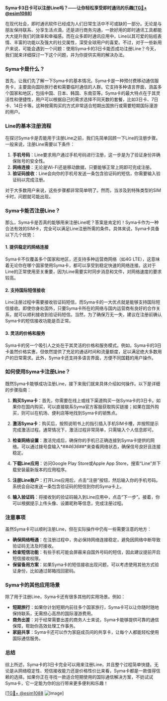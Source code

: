 **Syma卡3日卡可以注册Line吗？——让你轻松享受即时通讯的乐趣[[TG💪+ @esim1088](https://t.me/s/esim1088)]**

在现代社会，即时通讯软件已经成为人们日常生活中不可或缺的一部分。无论是与朋友保持联系、分享生活点滴，还是进行商务沟通，一款好用的即时通讯工具都能大大提升我们的效率和幸福感。而在众多即时通讯应用中，Line以其可爱的贴纸表情、丰富的功能以及强大的社交属性，深受全球用户的喜爱。不过，对于一些新用户来说，可能会遇到一个问题：使用Syma卡的3日卡能否成功注册Line？今天，我们就来详细探讨一下这个问题，并为你提供实用的解决办法。

### Syma卡是什么？

首先，让我们先了解一下Syma卡的基本情况。Syma卡是一种预付费移动通信服务卡，主要面向国际旅行者和需要临时通信的人群。它支持多种语言界面，涵盖多个国家和地区，包括中国、日本、韩国、东南亚等。Syma卡的最大特点在于其灵活性和便捷性，用户可以根据自己的需求选择不同天数的套餐，比如3日卡、7日卡、14日卡等。这种按需购买的方式非常适合短期出国旅行或需要短期国际漫游的用户。

### Line的基本注册流程

在探讨Syma卡是否能用于注册Line之前，我们先简单回顾一下Line的注册步骤。一般来说，注册Line需要以下条件：

1. **手机号码**：Line要求用户通过手机号码进行注册，这一步是为了验证身份并确保账号的安全性。
2. **网络连接**：无论是Wi-Fi还是移动数据，只要能够正常上网即可完成注册。
3. **验证码接收**：Line会向你的手机号发送一条包含验证码的短信，你需要输入验证码以完成注册。

对于大多数用户来说，这些步骤都非常简单明了。然而，当涉及到特殊类型的SIM卡时，问题就可能出现。

### Syma卡能否注册Line？

那么，Syma卡是否真的能够用来注册Line呢？答案是肯定的！Syma卡作为一种合法有效的SIM卡，完全可以满足Line注册所需的条件。具体来说，Syma卡具备以下几个优势：

#### 1. 提供稳定的网络连接
Syma卡不仅覆盖多个国家和地区，还支持多种运营商网络（如4G LTE），这意味着无论你在哪个国家使用Syma卡，都可以享受到稳定快速的网络连接。这对于Line的正常使用至关重要，因为Line需要实时同步消息和文件，对网络速度的要求较高。

#### 2. 支持国际短信接收
Line注册过程中需要接收验证码短信，而Syma卡的一大优点就是能够支持国际短信接收。即使你身处国外，只要Syma卡所在的网络与国内运营商有良好的合作关系，就可以顺利接收到验证码短信。当然，为了确保万无一失，建议在注册前确认Syma卡的短信接收功能是否正常。

#### 3. 灵活的价格和服务
Syma卡的另一个吸引人之处在于其灵活的价格和服务模式。例如，Syma卡的3日卡虽然价格实惠，但依然提供了充足的通话时间和流量额度，足以满足绝大多数用户的日常需求。此外，Syma卡还支持多语言界面，方便不同国籍的用户操作。

### 如何使用Syma卡注册Line？

既然Syma卡能够成功注册Line，接下来我们就来具体介绍如何操作。以下是详细的步骤指南：

1. **购买Syma卡**：首先，你需要在线上或线下渠道购买一张Syma卡的3日卡。如果你在国内购买，可以直接联系Syma官方客服获取购买链接；如果在国外购买，则可以在机场、便利店等地找到Syma卡的销售点。

2. **激活Syma卡**：购买后，按照说明书上的指引插入手机SIM卡槽，并按照提示完成激活过程。通常情况下，激活过程非常简单，只需输入个人信息即可。

3. **检查网络设置**：激活完成后，确保你的手机已正确连接到Syma卡提供的网络。可以通过拨号盘输入*#*#4636#*#*来查看网络状态，确保信号良好且连接稳定。

4. **下载Line应用**：访问Google Play Store或Apple App Store，搜索“Line”并下载安装最新版本的应用程序。

5. **注册Line账户**：打开Line应用后，点击“注册”按钮，然后输入你的手机号码。系统会自动发送一条包含验证码的短信到你的Syma卡上。

6. **输入验证码**：将接收到的验证码输入到Line应用中，点击“下一步”。接着，你可以根据提示上传头像、设置昵称等信息，完成注册过程。

### 注意事项

虽然Syma卡可以顺利注册Line，但在实际操作中仍有一些需要注意的地方：

- **确保网络畅通**：在注册过程中，务必保持网络连接稳定，避免因网络中断导致验证码无法及时接收。
- **检查短信功能**：有些手机可能会屏蔽来自国外号码的短信，因此建议提前开启短信接收权限。
- **保留备用方案**：如果Syma卡的短信接收出现问题，可以考虑使用其他方式验证身份，比如通过邮箱找回密码。

### Syma卡的其他应用场景

除了用于注册Line，Syma卡还有很多其他的实用场景。例如：

- **短期旅行**：如果你计划短期内前往多个国家旅行，Syma卡可以让你随时随地保持联系，无需担心高昂的国际漫游费用。
- **商务出差**：对于经常需要出差的商务人士来说，Syma卡能够提供可靠的通信保障，帮助你高效处理工作事务。
- **家庭共享**：Syma卡还可以作为家庭成员间的共享卡，让每个人都能轻松使用国际通信服务。

### 总结

综上所述，Syma卡的3日卡完全可以用来注册Line，并且整个过程简单快捷。无论是从网络稳定性、短信接收能力还是价格性价比来看，Syma卡都是一款值得信赖的选择。如果你正在寻找一款适合短期使用的国际通信解决方案，不妨试试Syma卡，它一定能为你的出行带来更多便利和乐趣！

[[TG💪+ @esim1088](https://t.me/s/esim1088) ![Image](https://i.postimg.cc/4NQfJmqS/Snipaste-2025-05-13-00-14-12.png)]